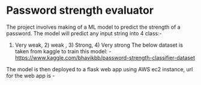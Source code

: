 # Password strength evaluator
 The project involves making of a ML model to predict the strength of a password. The model will predict any input string into 4 class:-
 1) Very weak, 2) weak , 3) Strong, 4) Very strong
 The below dataset is taken from kaggle to train this model: -
 https://www.kaggle.com/bhavikbb/password-strength-classifier-dataset
 
 The model is then deployed to a flask web app using AWS ec2 instance, url for the web app is -
 
